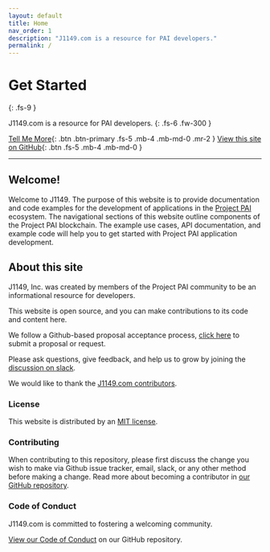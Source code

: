 ```yaml
---
layout: default
title: Home
nav_order: 1
description: "J1149.com is a resource for PAI developers."
permalink: /
---
```


# Get Started
{: .fs-9 }

J1149.com is a resource for PAI developers.
{: .fs-6 .fw-300 }

[Tell Me More](#about-this-site){: .btn .btn-primary .fs-5 .mb-4 .mb-md-0 .mr-2 } [View this site on GitHub](https://github.com/J1149/j1149.github.io){: .btn .fs-5 .mb-4 .mb-md-0 }

---

## Welcome!

Welcome to J1149. The purpose of this website is to provide documentation and code examples for the development of applications in the [Project PAI](projectpai.com) ecosystem. The navigational sections of this website outline components of the Project PAI blockchain. The example use cases, API documentation, and example code will help you to get started with Project PAI application development.

## About this site

J1149, Inc. was created by members of the Project PAI community to be an informational resource for developers.

This website is open source, and you can make contributions to its code and content here.

We follow a Github-based proposal acceptance process, [click here](https://github.com/J1149/j1149.github.io/issues) to submit a proposal or request.

Please ask questions, give feedback, and help us to grow by joining the [discussion on slack](https://join.slack.com/t/j1149-pai/shared_invite/enQtNTQ3MzE3OTkxMDEzLWIxNTkzODkwYTdmNjI1YmIxMzExZTk4MjIxNWEwZGVhYjJkMGU5OTc1ZDhmNmM2MjkxNGFjZjVkYThjYTBmODM).

We would like to thank the [J1149.com contributors](https://github.com/J1149/j1149.github.io/graphs/contributors).

### License

This website is distributed by an [MIT license](https://github.com/J1149/j1149.github.io/tree/master/LICENSE.txt).

### Contributing

When contributing to this repository, please first discuss the change you wish to make via Github issue tracker,
email, slack, or any other method before making a change. Read more about becoming a contributor in [our GitHub repository](https://github.com/J1149/j1149.github.io#contributing).

### Code of Conduct

J1149.com is committed to fostering a welcoming community.

[View our Code of Conduct](https://github.com/J1149/j1149.github.io/tree/master/CODE_OF_CONDUCT.md) on our GitHub repository.
